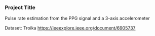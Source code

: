### Project Title
Pulse rate estimation from the PPG signal and a 3-axis accelerometer

Dataset: Troika
https://ieeexplore.ieee.org/document/6905737